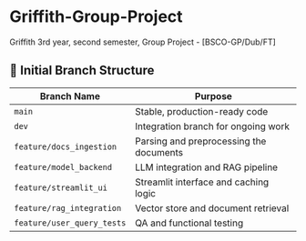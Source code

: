 # Griffith-Group-Project

Griffith 3rd year, second semester, Group Project - [BSCO-GP/Dub/FT]

## 🧱 Initial Branch Structure

| Branch Name               | Purpose                               |
|---------------------------|---------------------------------------|
| `main`                    | Stable, production-ready code         |
| `dev`                     | Integration branch for ongoing work   |
| `feature/docs_ingestion` | Parsing and preprocessing the documents |
| `feature/model_backend`  | LLM integration and RAG pipeline       |
| `feature/streamlit_ui`   | Streamlit interface and caching logic  |
| `feature/rag_integration`| Vector store and document retrieval    |
| `feature/user_query_tests`| QA and functional testing              |
